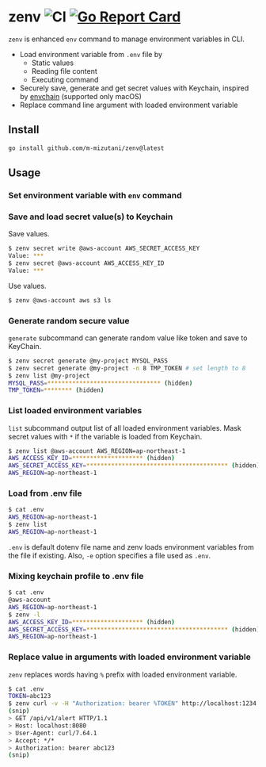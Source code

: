 # zenv ![CI](https://github.com/m-mizutani/zenv/actions/workflows/test.yml/badge.svg) [![Go Report Card](https://goreportcard.com/badge/github.com/m-mizutani/zenv)](https://goreportcard.com/report/github.com/m-mizutani/zenv)

`zenv` is enhanced `env` command to manage environment variables in CLI.

- Load environment variable from `.env` file by
    - Static values
    - Reading file content
    - Executing command
- Securely save, generate and get secret values with Keychain, inspired by [envchain](https://github.com/sorah/envchain) (supported only macOS)
- Replace command line argument with loaded environment variable

## Install

```sh
go install github.com/m-mizutani/zenv@latest
```

## Usage

### Set environment variable with `env` command



### Save and load secret value(s) to Keychain

Save values.
```sh
$ zenv secret write @aws-account AWS_SECRET_ACCESS_KEY
Value: ***
$ zenv secret @aws-account AWS_ACCESS_KEY_ID
Value: ***
```

Use values.
```sh
$ zenv @aws-account aws s3 ls
```

### Generate random secure value

`generate` subcommand can generate random value like token and save to KeyChain.

```sh
$ zenv secret generate @my-project MYSQL_PASS
$ zenv secret generate @my-project -n 8 TMP_TOKEN # set length to 8
$ zenv list @my-project
MYSQL_PASS=******************************** (hidden)
TMP_TOKEN=******** (hidden)
```

### List loaded environment variables

`list` subcommand output list of all loaded environment variables. Mask secret values with `*` if the variable is loaded from Keychain.

```sh
$ zenv list @aws-account AWS_REGION=ap-northeast-1
AWS_ACCESS_KEY_ID=******************** (hidden)
AWS_SECRET_ACCESS_KEY=**************************************** (hidden)
AWS_REGION=ap-northeast-1
```

### Load from .env file

```sh
$ cat .env
AWS_REGION=ap-northeast-1
$ zenv list
AWS_REGION=ap-northeast-1
```

`.env` is default dotenv file name and zenv loads environment variables from the file if existing. Also, `-e` option specifies a file used as `.env`.

### Mixing keychain profile to .env file

```sh
$ cat .env
@aws-account
AWS_REGION=ap-northeast-1
$ zenv -l
AWS_ACCESS_KEY_ID=******************** (hidden)
AWS_SECRET_ACCESS_KEY=**************************************** (hidden)
AWS_REGION=ap-northeast-1
```

### Replace value in arguments with loaded environment variable

`zenv` replaces words having `%` prefix with loaded environment variable.

```sh
$ cat .env
TOKEN=abc123
$ zenv curl -v -H "Authorization: bearer %TOKEN" http://localhost:1234
(snip)
> GET /api/v1/alert HTTP/1.1
> Host: localhost:8080
> User-Agent: curl/7.64.1
> Accept: */*
> Authorization: bearer abc123
(snip)
```
